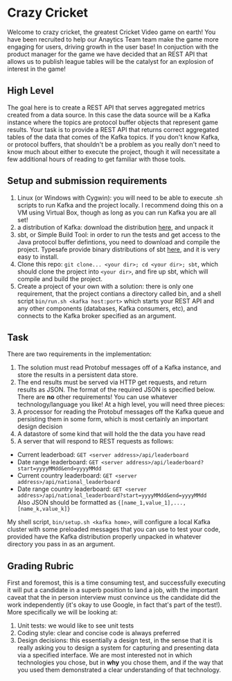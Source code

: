 # Crazy Cricket
Welcome to crazy cricket, the greatest Cricket Video game on earth! You have been recruited to help our Anaytics Team team make the game more engaging for users, driving growth in the user base! In conjuction with the product manager for the game we have decided that an REST API that allows us to publish league tables will be the catalyst for an explosion of interest in the game!

## High Level
The goal here is to create a REST API that serves aggregated metrics created from a data source. In this case the data source will be a Kafka instance where the topics are protocol buffer objects that represent game results. Your task is to provide a REST API that returns correct aggregated tables of the data that comes of the Kafka topics. If you don't know Kafka, or protocol buffers, that shouldn't be a problem as you really don't need to know much about either to execute the project, though it will necessitate a few additional hours of reading to get familiar with those tools.

## Setup and submission requirements  
1. Linux (or Windows with Cygwin): you will need to be able to execute .sh scripts to run Kafka and the project locally. I recommend doing this on a VM using Virtual Box, though as long as you can run Kafka you are all set!
2. a distribution of Kafka: download the distribution [here](http://kafka.apache.org/downloads.html), and unpack it
3. sbt, or Simple Build Tool: in order to run the tests and get access to the Java protocol buffer defintions, you need to download and compile the project. Typesafe provide binary distributions of sbt [here](http://www.scala-sbt.org/0.13/docs/Setup.html), and it is very easy to install.
4. Clone this repo: `git clone... <your dir>; cd <your dir>; sbt`, which should clone the project into `<your dir>`, and fire up sbt, which will compile and build the project.
5. Create a project of your own with a solution: there is only one requirement, that the project contians a directory called bin, and a shell script `bin/run.sh <kafka host:port>` which starts your REST API and any other components (databases, Kafka consumers, etc), and connects to the Kafka broker specified as an argument.

## Task
There are two requirements in the implementation:  
1. The solution must read Protobuf messages off of a Kafka instance, and store the results in a persistent data store.  
2. The end results must be served via HTTP get requests, and return results as JSON. The format of the required JSON is specified below.  
There are **no** other requirements! You can use whatever technology/language you like! At a high level, you will need three pieces:  
1. A processor for reading the Protobuf messages off the Kafka queue and persisting them in some form, which is most certainly an important design decision  
2. A datastore of some kind that will hold the the data you have read  
3. A server that will respond to REST requests as follows:  
  * Current leaderboad: `GET <server address>/api/leaderboard`  
  * Date range leaderboard: `GET <server address>/api/leaderboard?start=yyyyMMdd&end=yyyyMMdd`  
  * Current country leaderboard: `GET <server address>/api/national_leaderboard`  
  * Date range country leaderboard: `GET <server address>/api/national_leaderboard?start=yyyyMMdd&end=yyyyMMdd`  
Also JSON should be formatted as `{[name_1,value_1],...,[name_k,value_k]}`

My shell script, `bin/setup.sh <kafka home>`, will configure a local Kafka cluster with some preloaded messages that you can use to test your code, provided have the Kafka distribution properly unpacked in whatever directory you pass in as an argument.

## Grading Rubric
First and foremost, this is a time consuming test, and successfully executing it will put a candidate in a superb position to land a job, with the important caveat that the in person interview must convince us the candidate did the work independently (it's okay to use Google, in fact that's part of the test!). More specifically we will be looking at:
1. Unit tests: we would like to see unit tests
2. Coding style: clear and concise code is always preferred
3. Design decisions: this essentially a design test, in the sense that it is really asking you to design a system for capturing and presenting data via a specified interface. We are most interested not in which technologies you chose, but in **why** you chose them, and if the way that you used them demonstrated a clear understanding of that technology.


